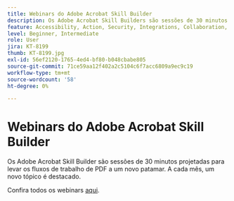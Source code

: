 ```yaml
---
title: Webinars do Adobe Acrobat Skill Builder
description: Os Adobe Acrobat Skill Builders são sessões de 30 minutos projetadas para elevar o nível dos fluxos de trabalho de PDF
feature: Accessibility, Action, Security, Integrations, Collaboration, Edit PDF, Convert PDF, Share, Mobile, Skill Builder, Form
level: Beginner, Intermediate
role: User
jira: KT-8199
thumb: KT-8199.jpg
exl-id: 56ef2120-1765-4ed4-bf80-b048cbabe805
source-git-commit: 71ce59aa12f402a2c5104c6f7acc6809a9ec9c19
workflow-type: tm+mt
source-wordcount: '58'
ht-degree: 0%

---
```


# Webinars do Adobe Acrobat Skill Builder

Os Adobe Acrobat Skill Builder são sessões de 30 minutos projetadas para levar os fluxos de trabalho de PDF a um novo patamar. A cada mês, um novo tópico é destacado.

Confira todos os webinars [aqui](https://www.adobe.com/acrobat/business/webinars.html).